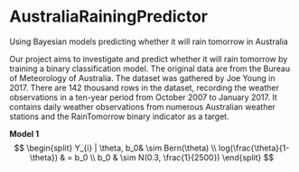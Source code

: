# AustraliaRainingPredictor
Using Bayesian models predicting whether it will rain tomorrow in Australia

Our project aims to investigate and predict whether it will rain tomorrow by training a binary classification model. The original data are from the Bureau of Meteorology of Australia. The dataset was gathered by Joe Young in 2017. There are 142 thousand rows in the dataset, recording the weather observations in a ten-year period from October 2007 to January 2017. It contains daily weather observations from numerous Australian weather stations and the RainTomorrow binary indicator as a target. 

**Model 1**
$$
\begin{split}  
Y_{i} | \theta, b_0& \sim  Bern(\theta) \\ 
log(\frac{\theta}{1-\theta})  & = b_0 \\
b_0 & \sim N(0.3, \frac{1}{2500})
\end{split}
$$
